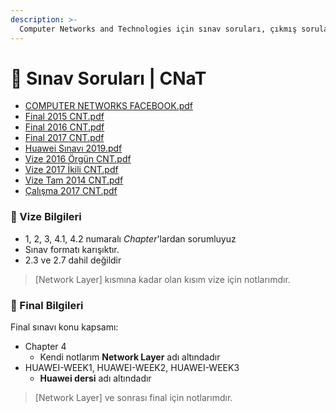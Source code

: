 ```yaml
---
description: >-
  Computer Networks and Technologies için sınav soruları, çıkmış sorular, çıkmışlar veya önceki senelerde çıkan sorular
---
```


# 📃 Sınav Soruları \| CNaT

<!--YPackage.YGitbookIntegration-tarafından-otomatik-oluşturulmuştur-->

- [COMPUTER NETWORKS FACEBOOK.pdf](COMPUTER%20NETWORKS%20FACEBOOK.pdf)
- [Final 2015 CNT.pdf](Final%202015%20CNT.pdf)
- [Final 2016 CNT.pdf](Final%202016%20CNT.pdf)
- [Final 2017 CNT.pdf](Final%202017%20CNT.pdf)
- [Huawei Sınavı 2019.pdf](Huawei%20S%C4%B1nav%C4%B1%202019.pdf)
- [Vize 2016 Örgün CNT.pdf](Vize%202016%20%C3%96rg%C3%BCn%20CNT.pdf)
- [Vize 2017 İkili CNT.pdf](Vize%202017%20%C4%B0kili%20CNT.pdf)
- [Vize Tam 2014 CNT.pdf](Vize%20Tam%202014%20CNT.pdf)
- [Çalışma 2017 CNT.pdf](%C3%87al%C4%B1%C5%9Fma%202017%20CNT.pdf)

<!--YPackage.YGitbookIntegration-tarafından-otomatik-oluşturulmuştur-->

### 📅 Vize Bilgileri

- 1, 2, 3, 4.1, 4.2 numaralı *Chapter*'lardan sorumluyuz
- Sınav formatı karışıktır.
- 2.3 ve 2.7 dahil değildir

> [Network Layer] kısmına kadar olan kısım vize için notlarımdır.

### 📅 Final Bilgileri

Final sınavı konu kapsamı:

- Chapter 4
  - Kendi notlarım **Network Layer** adı altındadır
- HUAWEI-WEEK1, HUAWEI-WEEK2, HUAWEI-WEEK3
  - **Huawei dersi** adı altındadır

> [Network Layer] ve sonrası final için notlarımdır.
